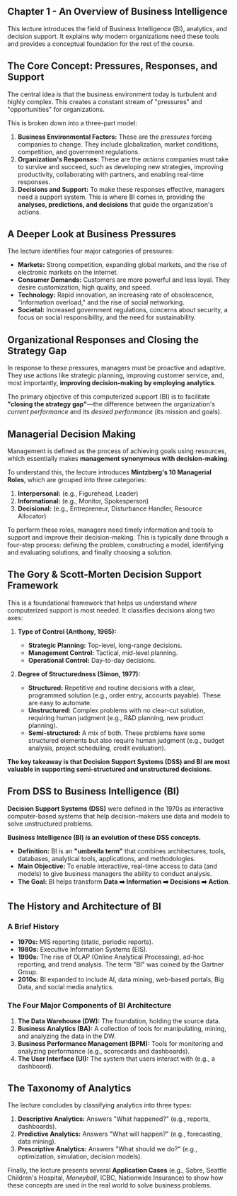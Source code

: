 ##  Chapter 1 - An Overview of Business Intelligence
This lecture introduces the field of Business Intelligence (BI), analytics, and decision support. It explains *why* modern organizations need these tools and provides a conceptual foundation for the rest of the course.


## The Core Concept: Pressures, Responses, and Support

The central idea is that the business environment today is turbulent and highly complex. This creates a constant stream of "pressures" and "opportunities" for organizations.

This is broken down into a three-part model:

1.  **Business Environmental Factors:** These are the *pressures* forcing companies to change. They include globalization, market conditions, competition, and government regulations.
2.  **Organization's Responses:** These are the *actions* companies must take to survive and succeed, such as developing new strategies, improving productivity, collaborating with partners, and enabling real-time responses.
3.  **Decisions and Support:** To make these responses effective, managers need a support system. This is where BI comes in, providing the **analyses, predictions, and decisions** that guide the organization's actions.


## A Deeper Look at Business Pressures

The lecture identifies four major categories of pressures:

* **Markets:** Strong competition, expanding global markets, and the rise of electronic markets on the internet.
* **Consumer Demands:** Customers are more powerful and less loyal. They desire customization, high quality, and speed.
* **Technology:** Rapid innovation, an increasing rate of obsolescence, "information overload," and the rise of social networking.
* **Societal:** Increased government regulations, concerns about security, a focus on social responsibility, and the need for sustainability.


## Organizational Responses and Closing the Strategy Gap

In response to these pressures, managers must be proactive and adaptive. They use actions like strategic planning, improving customer service, and, most importantly, **improving decision-making by employing analytics**.

The primary objective of this computerized support (BI) is to facilitate **"closing the strategy gap"**—the difference between the organization's *current performance* and its *desired performance* (its mission and goals).


## Managerial Decision Making

Management is defined as the process of achieving goals using resources, which essentially makes **management synonymous with decision-making**.

To understand this, the lecture introduces **Mintzberg's 10 Managerial Roles**, which are grouped into three categories:
1.  **Interpersonal:** (e.g., Figurehead, Leader)
2.  **Informational:** (e.g., Monitor, Spokesperson)
3.  **Decisional:** (e.g., Entrepreneur, Disturbance Handler, Resource Allocator)

To perform these roles, managers need timely information and tools to support and improve their decision-making. This is typically done through a four-step process: defining the problem, constructing a model, identifying and evaluating solutions, and finally choosing a solution.


## The Gory & Scott-Morten Decision Support Framework

This is a foundational framework that helps us understand *where* computerized support is most needed. It classifies decisions along two axes:

1.  **Type of Control (Anthony, 1965):**
    * **Strategic Planning:** Top-level, long-range decisions.
    * **Management Control:** Tactical, mid-level planning.
    * **Operational Control:** Day-to-day decisions.

2.  **Degree of Structuredness (Simon, 1977):**
    * **Structured:** Repetitive and routine decisions with a clear, programmed solution (e.g., order entry, accounts payable). These are easy to automate.
    * **Unstructured:** Complex problems with no clear-cut solution, requiring human judgment (e.g., R&D planning, new product planning).
    * **Semi-structured:** A mix of both. These problems have some structured elements but also require human judgment (e.g., budget analysis, project scheduling, credit evaluation).

**The key takeaway is that Decision Support Systems (DSS) and BI are most valuable in supporting semi-structured and unstructured decisions.**


## From DSS to Business Intelligence (BI)

**Decision Support Systems (DSS)** were defined in the 1970s as interactive computer-based systems that help decision-makers use data and models to solve unstructured problems.

**Business Intelligence (BI) is an evolution of these DSS concepts.**

* **Definition:** BI is an **"umbrella term"** that combines architectures, tools, databases, analytical tools, applications, and methodologies.
* **Main Objective:** To enable interactive, real-time access to data (and models) to give business managers the ability to conduct analysis.
* **The Goal:** BI helps transform **Data ➡️ Information ➡️ Decisions ➡️ Action**.


## The History and Architecture of BI

### A Brief History
* **1970s:** MIS reporting (static, periodic reports).
* **1980s:** Executive Information Systems (EIS).
* **1990s:** The rise of OLAP (Online Analytical Processing), ad-hoc reporting, and trend analysis. The term "BI" was coined by the Gartner Group.
* **2010s:** BI expanded to include AI, data mining, web-based portals, Big Data, and social media analytics.

### The Four Major Components of BI Architecture
1.  **The Data Warehouse (DW):** The foundation, holding the source data.
2.  **Business Analytics (BA):** A collection of tools for manipulating, mining, and analyzing the data in the DW.
3.  **Business Performance Management (BPM):** Tools for monitoring and analyzing performance (e.g., scorecards and dashboards).
4.  **The User Interface (UI):** The system that users interact with (e.g., a dashboard).


## The Taxonomy of Analytics

The lecture concludes by classifying analytics into three types:

1.  **Descriptive Analytics:** Answers "What happened?" (e.g., reports, dashboards).
2.  **Predictive Analytics:** Answers "What will happen?" (e.g., forecasting, data mining).
3.  **Prescriptive Analytics:** Answers "What should we do?" (e.g., optimization, simulation, decision models).

Finally, the lecture presents several **Application Cases** (e.g., Sabre, Seattle Children's Hospital, *Moneyball*, ICBC, Nationwide Insurance) to show how these concepts are used in the real world to solve business problems.
